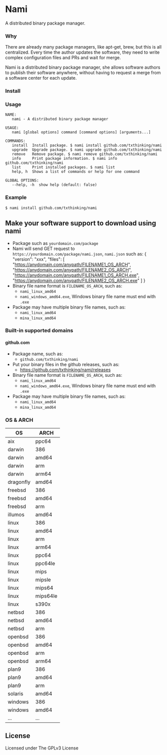# Nami

A distributed binary package manager.

### Why

There are already many package managers, like apt-get, brew, but this is all centralized.
Every time the author updates the software, they need to write complex configuration files and PRs and wait for merge.

Nami is a distributed binary package manager,
she allows software authors to publish their software anywhere,
without having to request a merge from a software center for each update.

### Install

### Usage

    NAME:
       nami - A distributed binary package manager

    USAGE:
       nami [global options] command [command options] [arguments...]

    COMMANDS:
       install  Install package. $ nami install github.com/txthinking/nami
       upgrade  Upgrade package. $ nami upgrade github.com/txthinking/nami
       remove   Remove package. $ nami remove github.com/txthinking/nami
       info     Print package information. $ nami info github.com/txthinking/nami
       list     Print installed packages. $ nami list
       help, h  Shows a list of commands or help for one command

    GLOBAL OPTIONS:
       --help, -h  show help (default: false)

### Example

    $ nami install github.com/txthinking/nami

## Make your software support to download using nami

-   Package such as `yourdomain.com/package`
-   Nami will send GET request to `https://yourdomain.com/package/nami.json`, `nami.json` such as:
        {
        	"version": "xxx",
        	"files": [
        		"https://anydomain.com/anypath/FILENAME1_OS_ARCH",
        		"https://anydomain.com/anypath/FILENAME2_OS_ARCH",
        		"https://anydomain.com/anypath/FILENAME1_OS_ARCH.exe",
        		"https://anydomain.com/anypath/FILENAME2_OS_ARCH.exe"
        	]
        }
-   Binary file name format is `FILENAME_OS_ARCH`, such as:
    -   `nami_linux_amd64`
    -   `nami_windows_amd64.exe`, Windows binary file name must end with `.exe`
-   Package may have multiple binary file names, such as:
    -   `nami_linux_amd64`
    -   `mina_linux_amd64`

### Built-in supported domains

#### github.com

-   Package name, such as:
    -   `github.com/txthinking/nami`
-   Put your binary files in the github releases, such as:
    -   <https://github.com/txthinking/nami/releases>
-   Binary file name format is `FILENAME_OS_ARCH`, such as:
    -   `nami_linux_amd64`
    -   `nami_windows_amd64.exe`, Windows binary file name must end with `.exe`
-   Package may have multiple binary file names, such as:
    -   `nami_linux_amd64`
    -   `mina_linux_amd64`

### OS & ARCH

| OS        | ARCH     |
| --------- | -------- |
| aix       | ppc64    |
| darwin    | 386      |
| darwin    | amd64    |
| darwin    | arm      |
| darwin    | arm64    |
| dragonfly | amd64    |
| freebsd   | 386      |
| freebsd   | amd64    |
| freebsd   | arm      |
| illumos   | amd64    |
| linux     | 386      |
| linux     | amd64    |
| linux     | arm      |
| linux     | arm64    |
| linux     | ppc64    |
| linux     | ppc64le  |
| linux     | mips     |
| linux     | mipsle   |
| linux     | mips64   |
| linux     | mips64le |
| linux     | s390x    |
| netbsd    | 386      |
| netbsd    | amd64    |
| netbsd    | arm      |
| openbsd   | 386      |
| openbsd   | amd64    |
| openbsd   | arm      |
| openbsd   | arm64    |
| plan9     | 386      |
| plan9     | amd64    |
| plan9     | arm      |
| solaris   | amd64    |
| windows   | 386      |
| windows   | amd64    |
| ...       | ...      |

## License

Licensed under The GPLv3 License
